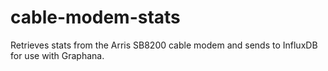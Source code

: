 # cable-modem-stats
Retrieves stats from the Arris SB8200 cable modem and sends to InfluxDB for use with Graphana.
